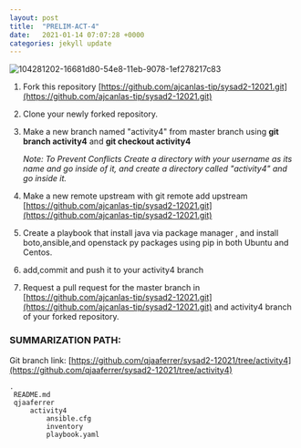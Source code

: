 ```yaml
---
layout: post
title:  "PRELIM-ACT-4"
date:   2021-01-14 07:07:28 +0000
categories: jekyll update
---
```


![104281202-16681d80-54e8-11eb-9078-1ef278217c83](https://user-images.githubusercontent.com/75325962/104575255-ea889b80-5691-11eb-9cff-aff07244d103.png)


1. Fork this repository [https://github.com/ajcanlas-tip/sysad2-12021.git](https://github.com/ajcanlas-tip/sysad2-12021.git)

2. Clone your newly forked repository. 

3. Make a new branch named "activity4" from master branch using **git branch activity4** and **git checkout activity4**

    *Note: To Prevent Conflicts Create a directory with your username as its name and go inside of it, and create a directory called "activity4" and go inside it.*

4. Make a new remote upstream with git remote add upstream [https://github.com/ajcanlas-tip/sysad2-12021.git](https://github.com/ajcanlas-tip/sysad2-12021.git)

5. Create a playbook that install java via package manager , and install boto,ansible,and openstack py packages using pip in both Ubuntu and Centos.

7. add,commit and push it to your activity4 branch

8. Request a pull request for the master branch in  [https://github.com/ajcanlas-tip/sysad2-12021.git](https://github.com/ajcanlas-tip/sysad2-12021.git)  and activity4 branch of your forked repository.  
### SUMMARIZATION PATH:

Git branch link: [https://github.com/qjaaferrer/sysad2-12021/tree/activity4](https://github.com/qjaaferrer/sysad2-12021/tree/activity4)

```
.
 README.md
 qjaaferrer
     activity4
         ansible.cfg
         inventory
         playbook.yaml
```
